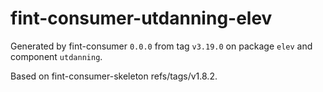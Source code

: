 # fint-consumer-utdanning-elev

Generated by fint-consumer `0.0.0` from tag `v3.19.0` on package `elev` and component `utdanning`.

Based on fint-consumer-skeleton refs/tags/v1.8.2.
